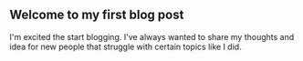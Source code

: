 ## Welcome to my first blog post

I'm excited the start blogging. I've always wanted to share my thoughts and idea for new people that struggle with certain topics like I did.